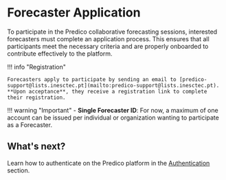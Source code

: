 
# Forecaster Application

To participate in the Predico collaborative forecasting sessions, interested forecasters must complete an application process. 
This ensures that all participants meet the necessary criteria and are properly onboarded to contribute effectively to the platform.

!!! info "Registration"

    Forecasters apply to participate by sending an email to [predico-support@lists.inesctec.pt](mailto:predico-support@lists.inesctec.pt).  
    **Upon acceptance**, they receive a registration link to complete their registration.

!!! warning "Important"
    - **Single Forecaster ID**: For now, a maximum of one account can be issued per individual or organization wanting to participate as a Forecaster.


## What's next?

Learn how to authenticate on the Predico platform in the [Authentication](authentication.md) section.
